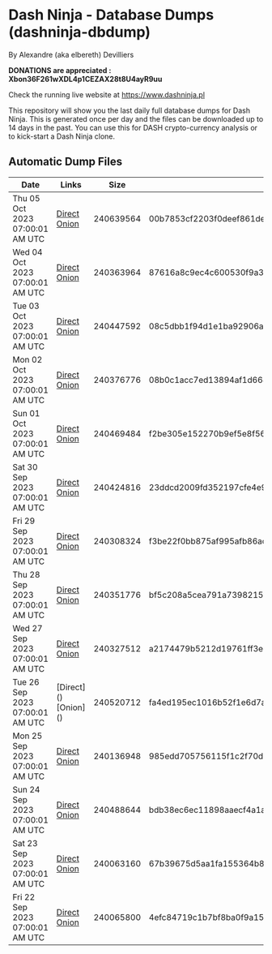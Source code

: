 # Dash Ninja - Database Dumps (dashninja-dbdump)
By Alexandre (aka elbereth) Devilliers

**DONATIONS are appreciated : Xbon36F261wXDL4p1CEZAX28t8U4ayR9uu**

Check the running live website at https://www.dashninja.pl

This repository will show you the last daily full database dumps for Dash Ninja. This is generated once per day and the files can be downloaded up to 14 days in the past.
You can use this for DASH crypto-currency analysis or to kick-start a Dash Ninja clone.


## Automatic Dump Files
| Date | Links | Size | SHA256 |
|--|--|--|--|
| Thu 05 Oct 2023 07:00:01 AM UTC | [Direct](<html>) [Onion]() | 240639564 | 00b7853cf2203f0deef861de06ed1edff35cd0e3d749e9d33099b69d75f8fbda | 
| Wed 04 Oct 2023 07:00:01 AM UTC | [Direct](<html>) [Onion]() | 240363964 | 87616a8c9ec4c600530f9a32315f29057a6f721b7f37909449730f1b6cb965f1 | 
| Tue 03 Oct 2023 07:00:01 AM UTC | [Direct](https://oshi.at/feks) [Onion](http://5ety7tpkim5me6eszuwcje7bmy25pbtrjtue7zkqqgziljwqy3rrikqd.onion/feks) | 240447592 | 08c5dbb1f94d1e1ba92906a044d63155507fd92a8e110a0218fe1620a017a893 | 
| Mon 02 Oct 2023 07:00:01 AM UTC | [Direct](https://oshi.at/Zezb) [Onion](http://5ety7tpkim5me6eszuwcje7bmy25pbtrjtue7zkqqgziljwqy3rrikqd.onion/Zezb) | 240376776 | 08b0c1acc7ed13894af1d6683a731ffd9ac7c9ed61a9342cca26d776ec6e4892 | 
| Sun 01 Oct 2023 07:00:01 AM UTC | [Direct](https://oshi.at/scFx) [Onion](http://5ety7tpkim5me6eszuwcje7bmy25pbtrjtue7zkqqgziljwqy3rrikqd.onion/scFx) | 240469484 | f2be305e152270b9ef5e8f564c509ed3e3f07a5c9554ef11423dfaa5876786ec | 
| Sat 30 Sep 2023 07:00:01 AM UTC | [Direct](https://oshi.at/qJTV) [Onion](http://5ety7tpkim5me6eszuwcje7bmy25pbtrjtue7zkqqgziljwqy3rrikqd.onion/qJTV) | 240424816 | 23ddcd2009fd352197cfe4e95cf2a904c4ccea80ceabac17487bd8b077fc8c66 | 
| Fri 29 Sep 2023 07:00:01 AM UTC | [Direct](https://oshi.at/TfoR) [Onion](http://5ety7tpkim5me6eszuwcje7bmy25pbtrjtue7zkqqgziljwqy3rrikqd.onion/TfoR) | 240308324 | f3be22f0bb875af995afb86ace4670cfa6953185e020147e315287fc8ad0fb52 | 
| Thu 28 Sep 2023 07:00:01 AM UTC | [Direct](https://oshi.at/qNnEf) [Onion](http://5ety7tpkim5me6eszuwcje7bmy25pbtrjtue7zkqqgziljwqy3rrikqd.onion/qNnEf) | 240351776 | bf5c208a5cea791a7398215fbded9bbc9936d4326f3455034406894d84e7a515 | 
| Wed 27 Sep 2023 07:00:01 AM UTC | [Direct](https://oshi.at/NBuh) [Onion](http://5ety7tpkim5me6eszuwcje7bmy25pbtrjtue7zkqqgziljwqy3rrikqd.onion/NBuh) | 240327512 | a2174479b5212d19761ff3ed350603f3ac78995cf2e808a082170d6838736200 | 
| Tue 26 Sep 2023 07:00:01 AM UTC | [Direct](</body></html>) [Onion](</body></html>) | 240520712 | fa4ed195ec1016b52f1e6d7a09c8b3a8dd4ad2e1871916752516120efe07f498 | 
| Mon 25 Sep 2023 07:00:01 AM UTC | [Direct](https://oshi.at/BNAb) [Onion](http://5ety7tpkim5me6eszuwcje7bmy25pbtrjtue7zkqqgziljwqy3rrikqd.onion/BNAb) | 240136948 | 985edd705756115f1c2f70d68b5249cef60e5502e4ccdd9ceb3112bfa96a75a9 | 
| Sun 24 Sep 2023 07:00:01 AM UTC | [Direct](https://oshi.at/UPbD) [Onion](http://5ety7tpkim5me6eszuwcje7bmy25pbtrjtue7zkqqgziljwqy3rrikqd.onion/UPbD) | 240488644 | bdb38ec6ec11898aaecf4a1a563225104266f4ae5573a2ed07cd36a0f251ed77 | 
| Sat 23 Sep 2023 07:00:01 AM UTC | [Direct](https://oshi.at/doif) [Onion](http://5ety7tpkim5me6eszuwcje7bmy25pbtrjtue7zkqqgziljwqy3rrikqd.onion/doif) | 240063160 | 67b39675d5aa1fa155364b879f88add4633c5ba2118c3a748ecfc41c4c362680 | 
| Fri 22 Sep 2023 07:00:01 AM UTC | [Direct](https://oshi.at/oVKM) [Onion](http://5ety7tpkim5me6eszuwcje7bmy25pbtrjtue7zkqqgziljwqy3rrikqd.onion/oVKM) | 240065800 | 4efc84719c1b7bf8ba0f9a1562baa0cfb4e984db27b38990267b672a6030e85b | 
